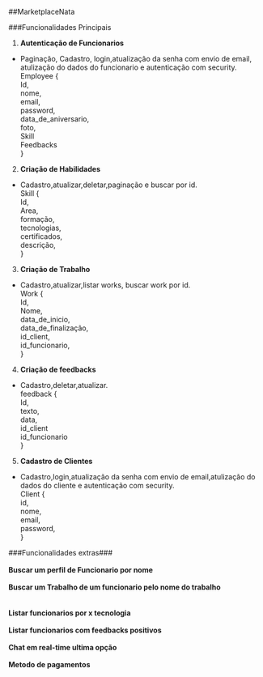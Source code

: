 ##MarketplaceNata


###Funcionalidades Principais
1. **Autenticação de Funcionarios**
  - Paginação, Cadastro, login,atualização da senha com envio de email, atulização do dados do funcionario e autenticação com security.
       <br> Employee {
       <br> Id,
       <br>nome,
       <br> email,
       <br>password,
       <br>data_de_aniversario,
       <br>foto,
       <br> Skill
       <br> Feedbacks
  <br>}

2. **Criação de Habilidades**
  - Cadastro,atualizar,deletar,paginação e buscar por id.
      <br> Skill {
      <br> Id,
      <br> Area,
      <br> formação,
      <br> tecnologias,
      <br> certificados,
      <br> descrição,
<br>}

3. **Criação de Trabalho**
 - Cadastro,atualizar,listar works, buscar work por id.
   <br> Work {
   <br> Id,
   <br> Nome,
   <br> data_de_inicio,
   <br> data_de_finalização,
   <br> id_client,
   <br> id_funcionario,
   <br>}

4. **Criação de feedbacks**
  - Cadastro,deletar,atualizar.
  <br> feedback {
  <br> Id,
  <br> texto,
  <br> data,
  <br> id_client
  <br> id_funcionario
  <br>}

5. **Cadastro de Clientes**
  - Cadastro,login,atualização da senha com envio de email,atulização do dados do cliente e autenticação com security.
  <br> Client {
  <br> id,
  <br> nome,
  <br> email,
  <br> password,
  <br>}

###Funcionalidades extras###
  <br>
   <br> **Buscar um perfil de Funcionario por nome**
   <br>
   <br> **Buscar um Trabalho de um funcionario pelo nome do trabalho**  
   <br>
   <br> **Listar funcionarios por x tecnologia**
   <br>
   <br> **Listar funcionarios com feedbacks positivos**
    <br>
   <br> **Chat em real-time ultima opção**
    <br>
   <br> **Metodo de pagamentos**
